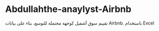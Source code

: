 # Abdullahthe-anaylyst-Airbnb
تقييم سوق آشفيل كوجهة محتملة للتوسع، بناء على بيانات Airbnb. باستخدام Excel
